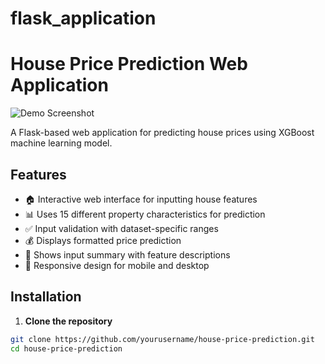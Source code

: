 # flask_application

# House Price Prediction Web Application

![Demo Screenshot](screenshot.png) <!-- Add actual screenshot later -->

A Flask-based web application for predicting house prices using XGBoost machine learning model.

## Features

- 🏠 Interactive web interface for inputting house features
- 📊 Uses 15 different property characteristics for prediction
- ✅ Input validation with dataset-specific ranges
- 💰 Displays formatted price prediction
- 📝 Shows input summary with feature descriptions
- 📱 Responsive design for mobile and desktop

## Installation

1. **Clone the repository**
```bash
git clone https://github.com/yourusername/house-price-prediction.git
cd house-price-prediction
